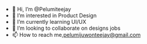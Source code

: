 - 👋 Hi, I’m @Pelumiteejay
- 👀 I’m interested in Product Design
- 🌱 I’m currently learning UI/UX
- 💞️ I’m looking to collaborate on designs jobs
- 📫 How to reach me,pelumijuwonteejay@gmail.com

<!---
Teejaybaba/Teejaybaba is a ✨ special ✨ repository because its `README.md` (this file) appears on your GitHub profile.
You can click the Preview link to take a look at your changes.
--->
